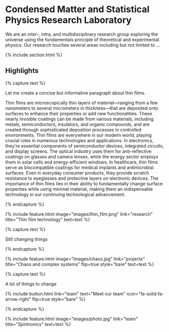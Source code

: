 ---
---

# Condensed Matter and Statistical Physics Research Laboratory

We are an inter-, intra, and multidisciplinary research group exploring the universe using the fundamentals principle of theoretical and experimental physics.  Our research touches several areas including but not limited to ...

{% include section.html %}

## Highlights

{% capture text %}

Let me create a concise but informative paragraph about thin films.



Thin films are microscopically thin layers of material—ranging from a few nanometers to several micrometers in thickness—that are deposited onto surfaces to enhance their properties or add new functionalities. These nearly invisible coatings can be made from various materials, including metals, semiconductors, insulators, and organic compounds, and are created through sophisticated deposition processes in controlled environments. Thin films are everywhere in our modern world, playing crucial roles in numerous technologies and applications. In electronics, they're essential components of semiconductor devices, integrated circuits, and display screens. The optical industry uses them for anti-reflective coatings on glasses and camera lenses, while the energy sector employs them in solar cells and energy-efficient windows. In healthcare, thin films serve as biocompatible coatings for medical implants and antimicrobial surfaces. Even in everyday consumer products, they provide scratch resistance to eyeglasses and protective layers on electronic devices. The importance of thin films lies in their ability to fundamentally change surface properties while using minimal material, making them an indispensable technology in our continuing technological advancement.


{% endcapture %}

{%
  include feature.html
  image="images/thin_film.png"
  link="research"
  title="Thin film technology"
  text=text
%}

{% capture text %}

Still changing things


{% endcapture %}

{%
  include feature.html
  image="images/chaos.jpg"
  link="projects"
  title="Chaos and complex systems"
  flip=true
  style="bare"
  text=text
%}

{% capture text %}

A lot of things to change

{%
  include button.html
  link="team"
  text="Meet our team"
  icon="fa-solid fa-arrow-right"
  flip=true
  style="bare"
%}

{% endcapture %}

{%
  include feature.html
  image="images/photo.jpg"
  link="team"
  title="Spintronics"
  text=text
%}

